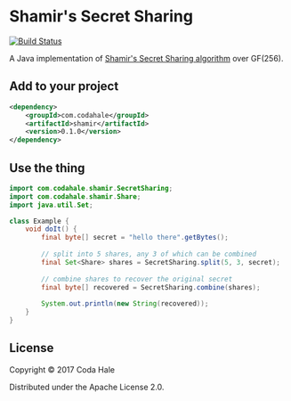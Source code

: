 # Shamir's Secret Sharing

[![Build Status](https://secure.travis-ci.org/codahale/shamir.svg)](http://travis-ci.org/codahale/shamir)

A Java implementation of [Shamir's Secret Sharing
algorithm](http://en.wikipedia.org/wiki/Shamir's_Secret_Sharing) over GF(256).

## Add to your project

```xml
<dependency>
    <groupId>com.codahale</groupId>
    <artifactId>shamir</artifactId>
    <version>0.1.0</version>
</dependency>
```

## Use the thing

```java
import com.codahale.shamir.SecretSharing;
import com.codahale.shamir.Share;
import java.util.Set;

class Example {
    void doIt() {
        final byte[] secret = "hello there".getBytes();
       
        // split into 5 shares, any 3 of which can be combined
        final Set<Share> shares = SecretSharing.split(5, 3, secret);
       
        // combine shares to recover the original secret
        final byte[] recovered = SecretSharing.combine(shares);
        
        System.out.println(new String(recovered));
    } 
}
```

## License

Copyright © 2017 Coda Hale

Distributed under the Apache License 2.0.
